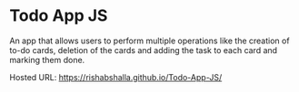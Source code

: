 # Todo App JS

An app that allows users to perform multiple operations like the creation of to-do cards, deletion of the cards and adding the task to each card and marking them done.

Hosted URL: https://rishabshalla.github.io/Todo-App-JS/
